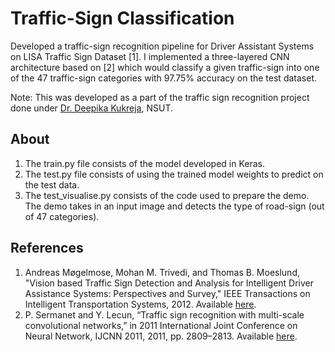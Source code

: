 # Traffic-Sign Classification
Developed a traffic-sign recognition pipeline for Driver Assistant Systems on LISA Traffic Sign Dataset [1].
I implemented a three-layered CNN architecture based on [2] which would classify a given traffic-sign into one of the
47 traffic-sign categories with 97.75% accuracy on the test dataset.

Note: This was developed as a part of the traffic sign recognition project done under <a href="http://www.nsit.ac.in/faculty/dee/">Dr. Deepika Kukreja</a>, NSUT.

## About
1. The train.py file consists of the model developed in Keras.
2. The test.py file consists of using the trained model weights to predict on the test data.
3. The test_visualise.py consists of the code used to prepare the demo. The demo takes in an input image and detects the type of road-sign (out of 47 categories).

## References
1. Andreas Møgelmose, Mohan M. Trivedi, and Thomas B. Moeslund, "Vision based Traffic Sign Detection and Analysis for Intelligent Driver Assistance Systems: Perspectives and Survey," IEEE Transactions on Intelligent Transportation Systems, 2012. Available <a href="https://ieeexplore.ieee.org/document/6335478">here</a>.
2. P. Sermanet and Y. Lecun, “Traffic sign recognition with multi-scale convolutional networks,” in 2011 International Joint Conference on
Neural Network, IJCNN 2011, 2011, pp. 2809–2813. Available <a href="http://yann.lecun.com/exdb/publis/pdf/sermanet-ijcnn-11.pdf">here</a>.
